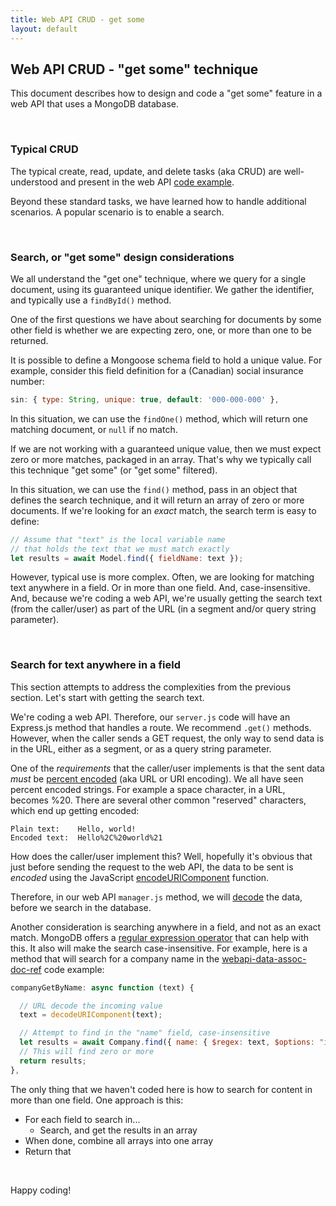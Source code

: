 ```yaml
---
title: Web API CRUD - get some
layout: default
---
```


## Web API CRUD - "get some" technique

This document describes how to design and code a "get some" feature in a web API that uses a MongoDB database. 

<br>

### Typical CRUD

The typical create, read, update, and delete tasks (aka CRUD) are well-understood and present in the web API [code example](https://github.com/sictweb/bti425/tree/master/Week_02/webapi-v7). 

Beyond these standard tasks, we have learned how to handle additional scenarios. A popular scenario is to enable a search. 

<br>

### Search, or "get some" design considerations

We all understand the "get one" technique, where we query for a single document, using its guaranteed unique identifier. We gather the identifier, and typically use a `findById()` method.

One of the first questions we have about searching for documents by some other field is whether we are expecting zero, one, or more than one to be returned.

It is possible to define a Mongoose schema field to hold a unique value. For example, consider this field definition for a (Canadian) social insurance number:
```js
sin: { type: String, unique: true, default: '000-000-000' },
```

In this situation, we can use the `findOne()` method, which will return one matching document, or `null` if no match. 

If we are not working with a guaranteed unique value, then we must expect zero or more matches, packaged in an array. That's why we typically call this technique "get some" (or "get some" filtered). 

In this situation, we can use the `find()` method, pass in an object that defines the search technique, and it will return an array of zero or more documents. If we're looking for an *exact* match, the search term is easy to define:
```js
// Assume that "text" is the local variable name
// that holds the text that we must match exactly
let results = await Model.find({ fieldName: text });
```

However, typical use is more complex. Often, we are looking for matching text anywhere in a field. Or in more than one field. And, case-insensitive. And, because we're coding a web API, we're usually getting the search text (from the caller/user) as part of the URL (in a segment and/or query string parameter). 

<br>

### Search for text anywhere in a field

This section attempts to address the complexities from the previous section. Let's start with getting the search text. 

We're coding a web API. Therefore, our `server.js` code will have an Express.js method that handles a route. We recommend `.get()` methods. However, when the caller sends a GET request, the only way to send data is in the URL, either as a segment, or as a query string parameter. 

One of the *requirements* that the caller/user implements is that the sent data *must* be [percent encoded](https://en.wikipedia.org/wiki/Percent-encoding) (aka URL or URI encoding). We all have seen percent encoded strings. For example a space character, in a URL, becomes %20. There are several other common "reserved" characters, which end up getting encoded:
```
Plain text:    Hello, world!
Encoded text:  Hello%2C%20world%21
```

How does the caller/user implement this? Well, hopefully it's obvious that just before sending the request to the web API, the data to be sent is *encoded* using the JavaScript [encodeURIComponent](https://developer.mozilla.org/en-US/docs/Web/JavaScript/Reference/Global_Objects/encodeURIComponent) function. 

Therefore, in our web API `manager.js` method, we will [decode](https://developer.mozilla.org/en-US/docs/Web/JavaScript/Reference/Global_Objects/decodeURIComponent) the data, before we search in the database. 

Another consideration is searching anywhere in a field, and not as an exact match. MongoDB offers a [regular expression operator](https://docs.mongodb.com/manual/reference/operator/query/regex/) that can help with this. It also will make the search case-insensitive. For example, here is a method that will search for a company name in the [webapi-data-assoc-doc-ref](https://github.com/sictweb/bti425/tree/master/Week_09/webapi-data-assoc-doc-ref) code example:

```js
companyGetByName: async function (text) {

  // URL decode the incoming value
  text = decodeURIComponent(text);

  // Attempt to find in the "name" field, case-insensitive
  let results = await Company.find({ name: { $regex: text, $options: "i" } });
  // This will find zero or more
  return results;
},
```

The only thing that we haven't coded here is how to search for content in more than one field. One approach is this: 
* For each field to search in...
  * Search, and get the results in an array
* When done, combine all arrays into one array 
* Return that

<br>

Happy coding!

<br>
